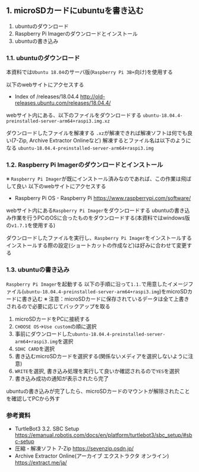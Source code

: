 ## 1. microSDカードにubuntuを書き込む
1. ubuntuのダウンロード
2. Raspberry Pi Imagerのダウンロードとインストール
3. ubuntuの書き込み


### 1.1. ubuntuのダウンロード
本資料では`Ubuntu 18.04`のサーバ版(`Raspberry Pi 3B+`向け)を使用する

以下のwebサイトにアクセスする
- Index of /releases/18.04.4
http://old-releases.ubuntu.com/releases/18.04.4/

webサイト内にある、以下のファイルをダウンロードする
`ubuntu-18.04.4-preinstalled-server-arm64+raspi3.img.xz`

ダウンロードしたファイルを解凍する
`.xz`が解凍できれば解凍ソフトは何でも良い(7-Zip, Archive Extractor Onlineなど)
解凍するとファイル名は以下のようになる
`ubuntu-18.04.4-preinstalled-server-arm64+raspi3.img`


### 1.2. Raspberry Pi Imagerのダウンロードとインストール
※ `Raspberry Pi Imager`が既にインストール済みなのであれば、この作業は飛ばして良い
以下のwebサイトにアクセスする
- Raspberry Pi OS - Raspberry Pi
https://www.raspberrypi.com/software/

webサイト内にある`Raspberry Pi Imager`をダウンロードする
ubuntuの書き込み作業を行うPCのOSに合ったものをダウンロードする(本資料ではwindows版の`v1.7.1`を使用する)

ダウンロードしたファイルを実行し、`Raspberry Pi Imager`をインストールする
インストールする際の設定(ショートカットの作成など)は好みに合わせて変更する


### 1.3. ubuntuの書き込み
`Raspberry Pi Imager`を起動する
以下の手順に沿って`1.1.`で用意したイメージファイル(`ubuntu-18.04.4-preinstalled-server-arm64+raspi3.img`)をmicroSDカードに書き込む
※ 注意：microSDカードに保存されているデータは全て上書きされるので必要に応じてバックアップを取る

1. microSDカードをPCに接続する
2. `CHOOSE OS`→`Use custom`の順に選択
3. 事前にダウンロードした`ubuntu-18.04.4-preinstalled-server-arm64+raspi3.img`を選択
4. `SDHC CARD`を選択
5. 書き込むmicroSDカードを選択する(関係ないメディアを選択しないように注意)
6. `WRITE`を選択, 書き込み処理を実行して良いか確認されるので`YES`を選択
7. 書き込み成功の通知が表示されたら完了

ubuntuの書き込みが完了したら、microSDカードのマウントが解除されたことを確認してPCから外す


### 参考資料
- TurtleBot3 3.2. SBC Setup
https://emanual.robotis.com/docs/en/platform/turtlebot3/sbc_setup/#sbc-setup
- 圧縮・解凍ソフト 7-Zip
https://sevenzip.osdn.jp/
- Archive Extractor Online(アーカイブ エクストラクタ オンライン)
https://extract.me/ja/
